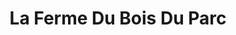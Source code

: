 ---
title: "La Ferme Du Bois Du Parc"
url: /chateaubriant/la-ferme-du-bois-du-parc/
shop: Hofladen
---